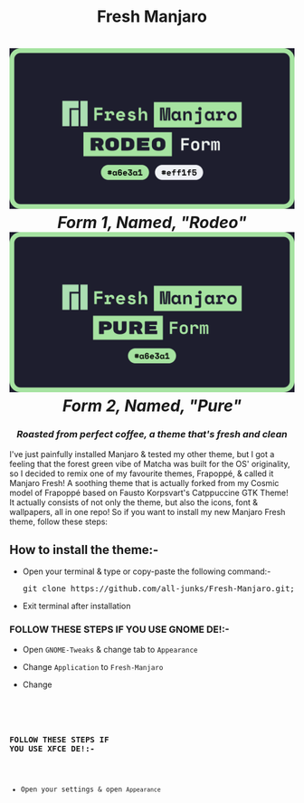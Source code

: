 <h1 align=center>Fresh Manjaro</h1>

<h1 align=center>
  <img width=550 src=https://github.com/all-junks/Fresh-Manjaro/blob/main/Demos/Form-Demos/img1.png>
  <em>Form 1, Named, "Rodeo"</em>
  <img width=550 src=https://github.com/all-junks/Fresh-Manjaro/blob/main/Demos/Form-Demos/img2.png>
  <em>Form 2, Named, "Pure"</em>
</h1>

<h3 align=center><em> Roasted from perfect coffee, a theme that's fresh and clean </em></h3>

I've just painfully installed Manjaro & tested my other theme, but I got a feeling that the forest green vibe of Matcha was built for the OS' originality, so I decided to remix one of my favourite themes, Frapoppé, & called it Manjaro Fresh! A soothing theme that is actually forked from my Cosmic model of Frapoppé based on Fausto Korpsvart's Catppuccine GTK Theme! It actually consists of not only the theme, but also the icons, font & wallpapers, all in one repo! So if you want to install my new Manjaro Fresh theme, follow these steps:

## How to install the theme:-

- Open your terminal & type or copy-paste the following command:-

  <pre>git clone https://github.com/all-junks/Fresh-Manjaro.git; cd Fresh-Manjaro; sudo chmod 755 install.sh; sudo chmod +x install.sh; ./install.sh</pre>
- Exit terminal after installation

### FOLLOW THESE STEPS IF YOU USE GNOME DE!:-
- Open <code>GNOME-Tweaks</code> & change tab to <code>Appearance</code>

- Change <code>Application</code> to <code>Fresh-Manjaro</code>

- Change <code>
### FOLLOW THESE STEPS IF YOU USE XFCE DE!:-
- Open your settings & open <code>Appearance</code>
